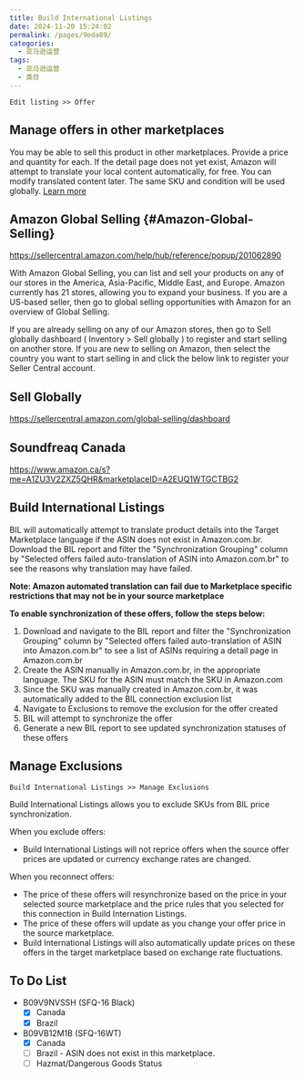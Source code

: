 ```yaml
---
title: Build International Listings
date: 2024-11-20 15:24:02
permalink: /pages/9eda89/
categories: 
  - 亚马逊运营
tags: 
  - 亚马逊运营
  - 类目
---
```


`Edit listing >> Offer`

## Manage offers in other marketplaces

You may be able to sell this product in other marketplaces. Provide a price and quantity for each. If the detail page does not yet exist, Amazon will attempt to translate your local content automatically, for free. You can modify translated content later. The same SKU and condition will be used globally. [Learn more](#Amazon-Global-Selling)

## Amazon Global Selling {#Amazon-Global-Selling}

https://sellercentral.amazon.com/help/hub/reference/popup/201062890

With Amazon Global Selling, you can list and sell your products on any of our stores in the America, Asia-Pacific, Middle East, and Europe. Amazon currently has 21 stores, allowing you to expand your business. If you are a US-based seller, then go to global selling opportunities with Amazon for an overview of Global Selling.

If you are already selling on any of our Amazon stores, then go to Sell globally dashboard ( Inventory > Sell globally ) to register and start selling on another store. If you are new to selling on Amazon, then select the country you want to start selling in and click the below link to register your Seller Central account.

## Sell Globally

https://sellercentral.amazon.com/global-selling/dashboard

## Soundfreaq Canada

https://www.amazon.ca/s?me=A1ZU3V2ZXZ5QHR&marketplaceID=A2EUQ1WTGCTBG2

## Build International Listings

BIL will automatically attempt to translate product details into the Target Marketplace language if the ASIN does not exist in Amazon.com.br. Download the BIL report and filter the "Synchronization Grouping" column by "Selected offers failed auto-translation of ASIN into Amazon.com.br" to see the reasons why translation may have failed.

**Note: Amazon automated translation can fail due to Marketplace specific restrictions that may not be in your source marketplace**

**To enable synchronization of these offers, follow the steps below:**

1. Download and navigate to the BIL report and filter the "Synchronization Grouping" column by "Selected offers failed auto-translation of ASIN into Amazon.com.br" to see a list of ASINs requiring a detail page in Amazon.com.br
2. Create the ASIN manually in Amazon.com.br, in the appropriate language. The SKU for the ASIN must match the SKU in Amazon.com
3. Since the SKU was manually created in Amazon.com.br, it was automatically added to the BIL connection exclusion list
4. Navigate to Exclusions to remove the exclusion for the offer created
5. BIL will attempt to synchronize the offer
6. Generate a new BIL report to see updated synchronization statuses of these offers

## Manage Exclusions

`Build International Listings >> Manage Exclusions`

Build International Listings allows you to exclude SKUs from BIL price synchronization.

When you exclude offers:

- Build International Listings will not reprice offers when the source offer prices are updated or currency exchange rates are changed.

When you reconnect offers:

- The price of these offers will resynchronize based on the price in your selected source marketplace and the price rules that you selected for this connection in Build Internation Listings.
- The price of these offers will update as you change your offer price in the source marketplace.
- Build International Listings will also automatically update prices on these offers in the target marketplace based on exchange rate fluctuations.

## To Do List

- B09V9NVSSH (SFQ-16 Black)
  - [x] Canada
  - [x] Brazil
- B09VB12M1B (SFQ-16WT)
  - [x] Canada
  - [ ] Brazil - ASIN does not exist in this marketplace.
  - [ ] Hazmat/Dangerous Goods Status
